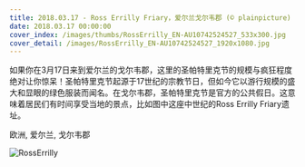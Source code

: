 ```yaml
---
title: 2018.03.17 - Ross Errilly Friary，爱尔兰戈尔韦郡 (© plainpicture)
date: 2018.03.17 00:00:00
cover_index: /images/thumbs/RossErrilly_EN-AU10742524527_533x300.jpg
cover_detail: /images/RossErrilly_EN-AU10742524527_1920x1080.jpg
---
```


如果你在3月17日来到爱尔兰的戈尔韦郡，这里的圣帕特里克节的规模与疯狂程度绝对让你惊呆！圣帕特里克节起源于17世纪的宗教节日，但如今它以游行规模的盛大和显眼的绿色服装而闻名。在戈尔韦郡，圣帕特里克节是官方的公共假日。这意味着居民们有时间享受当地的景点，比如图中这座中世纪的Ross
Errilly Friary遗址。

欧洲, 爱尔兰, 戈尔韦郡

![RossErrilly](/images/RossErrilly_EN-AU10742524527_1920x1080.jpg)
